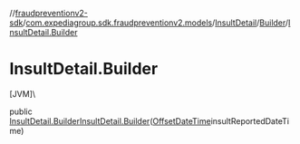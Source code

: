//[fraudpreventionv2-sdk](../../../../index.md)/[com.expediagroup.sdk.fraudpreventionv2.models](../../index.md)/[InsultDetail](../index.md)/[Builder](index.md)/[InsultDetail.Builder](-insult-detail.-builder.md)

# InsultDetail.Builder

[JVM]\

public [InsultDetail.Builder](index.md)[InsultDetail.Builder](-insult-detail.-builder.md)([OffsetDateTime](https://docs.oracle.com/javase/8/docs/api/java/time/OffsetDateTime.html)insultReportedDateTime)
